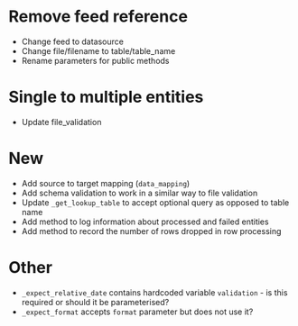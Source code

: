 # Remove feed reference
* Change feed to datasource
* Change file/filename to table/table_name
* Rename parameters for public methods

# Single to multiple entities
* Update file_validation


# New
* Add source to target mapping (`data_mapping`)
* Add schema validation to work in a similar way to file validation
* Update `_get_lookup_table` to accept optional query as opposed to table name
* Add method to log information about processed and failed entities
* Add method to record the number of rows dropped in row processing

# Other
* `_expect_relative_date` contains hardcoded variable `validation` - is this required or should it be parameterised?
* `_expect_format` accepts `format` parameter but does not use it?

